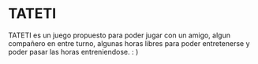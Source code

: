 # TATETI
TATETI es un juego propuesto para poder jugar con un amigo, algun compañero en entre turno, algunas horas libres para poder entretenerse y poder pasar las horas entreniendose. : )
